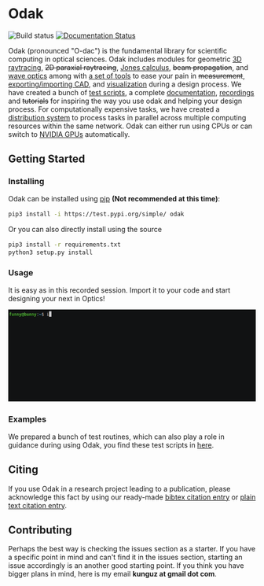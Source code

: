 # Odak
![Build status](https://travis-ci.com/kunguz/odak.svg?branch=master)
[![Documentation Status](https://readthedocs.org/projects/odak/badge/?version=latest)](https://odak.readthedocs.io/en/latest/?badge=latest)

Odak (pronounced "O-dac") is the fundamental library for scientific computing in optical sciences. Odak includes modules for geometric [3D raytracing](odak/raytracing/), ~~2D paraxial raytracing~~, [Jones calculus](odak/jones), ~~beam propagation~~, and [wave optics](odak/wave) among with [a set of tools](odak/tools) to ease your pain in ~~measurement~~, [exporting/importing CAD](odak/tools/asset.py), and [visualization](odak/visualize) during a design process. We have created a bunch of [test scripts](test/), a complete [documentation](https://odak.readthedocs.io), [recordings](recordings) and ~~tutorials~~ for inspiring the way you use odak and helping your design process. For computationally expensive tasks, we have created a [distribution system](odak/manager) to process tasks in parallel across multiple computing resources within the same network. Odak can either run using CPUs or can switch to [NVIDIA GPUs](odak/__init__.py#L8) automatically.

## Getting Started

### Installing
Odak can be installed using [pip](https://pypi.org/project/pip) **(Not recommended at this time)**:

```bash
pip3 install -i https://test.pypi.org/simple/ odak
```

Or you can also directly install using the source

```bash
pip3 install -r requirements.txt
python3 setup.py install
```

### Usage
It is easy as in this recorded session. Import it to your code and start designing your next in Optics!

![alt tag](recordings/example.gif)

### Examples
We prepared a bunch of test routines, which can also play a role in guidance during using Odak, you find these test scripts in [here](test/).

## Citing
If you use Odak in a research project leading to a publication, please acknowledge this fact by using our ready-made [bibtex citation entry](citations/odak.bib) or [plain text citation entry](citations/odak.txt).

## Contributing
Perhaps the best way is checking the issues section as a starter. If you have a specific point in mind and can't find it in the issues section, starting an issue accordingly is an another good starting point. If you think you have bigger plans in mind, here is my email **kunguz at gmail dot com**.
